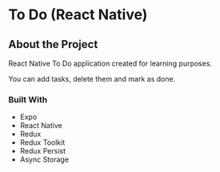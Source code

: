 # To Do (React Native)

## About the Project

React Native To Do application created for learning purposes.

You can add tasks, delete them and mark as done.

### Built With

- Expo
- React Native
- Redux
- Redux Toolkit
- Redux Persist
- Async Storage
